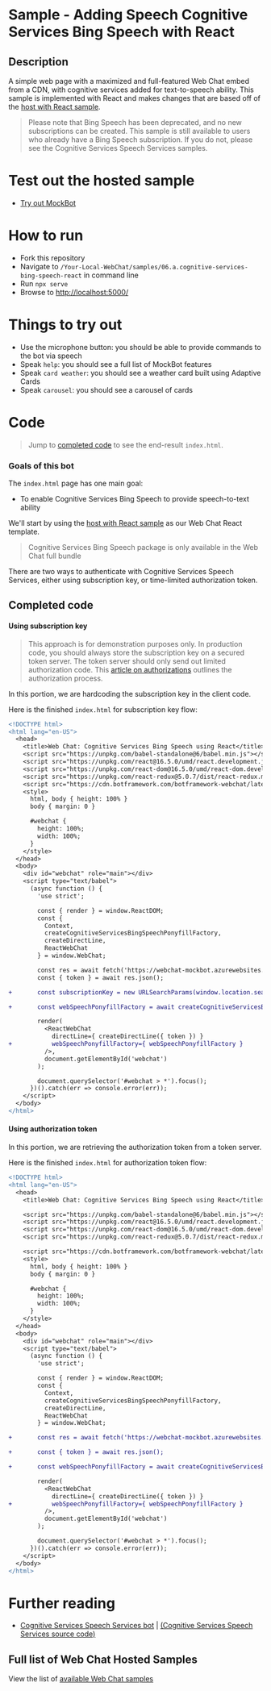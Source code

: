 # Sample - Adding Speech Cognitive Services Bing Speech with React

## Description

A simple web page with a maximized and full-featured Web Chat embed from a CDN, with cognitive services added for text-to-speech ability. This sample is implemented with React and makes changes that are based off of the [host with React sample](../03.a.host-with-react).

> Please note that Bing Speech has been deprecated, and no new subscriptions can be created. This sample is still available to users who already have a Bing Speech subscription. If you do not, please see the Cognitive Services Speech Services samples.

# Test out the hosted sample

-  [Try out MockBot](https://microsoft.github.io/BotFramework-WebChat/06.b.cognitive-services-bing-speech-react)

# How to run

-  Fork this repository
-  Navigate to `/Your-Local-WebChat/samples/06.a.cognitive-services-bing-speech-react` in command line
-  Run `npx serve`
-  Browse to [http://localhost:5000/](http://localhost:5000/)

# Things to try out

-  Use the microphone button: you should be able to provide commands to the bot via speech
-  Speak `help`: you should see a full list of MockBot features
-  Speak `card weather`: you should see a weather card built using Adaptive Cards
-  Speak `carousel`: you should see a carousel of cards

# Code

> Jump to [completed code](#completed-code) to see the end-result `index.html`.

### Goals of this bot

The `index.html` page has one main goal:

-  To enable Cognitive Services Bing Speech to provide speech-to-text ability

We'll start by using the [host with React sample](../03.a.host-with-react) as our Web Chat React template.

> Cognitive Services Bing Speech package is only available in the Web Chat full bundle

There are two ways to authenticate with Cognitive Services Speech Services, either using subscription key, or time-limited authorization token.

## Completed code

#### Using subscription key

> This approach is for demonstration purposes only. In production code, you should always store the subscription key on a secured token server. The token server should only send out limited authorization code. This [article on authorizations](https://docs.microsoft.com/en-us/azure/cognitive-services/speech/api-reference-rest/websocketprotocol#authorization) outlines the authorization process.

In this portion, we are hardcoding the subscription key in the client code.

Here is the finished `index.html` for subscription key flow:

```diff
<!DOCTYPE html>
<html lang="en-US">
  <head>
    <title>Web Chat: Cognitive Services Bing Speech using React</title>
    <script src="https://unpkg.com/babel-standalone@6/babel.min.js"></script>
    <script src="https://unpkg.com/react@16.5.0/umd/react.development.js"></script>
    <script src="https://unpkg.com/react-dom@16.5.0/umd/react-dom.development.js"></script>
    <script src="https://unpkg.com/react-redux@5.0.7/dist/react-redux.min.js"></script>
    <script src="https://cdn.botframework.com/botframework-webchat/latest/webchat.js"></script>
    <style>
      html, body { height: 100% }
      body { margin: 0 }

      #webchat {
        height: 100%;
        width: 100%;
      }
    </style>
  </head>
  <body>
    <div id="webchat" role="main"></div>
    <script type="text/babel">
      (async function () {
        'use strict';

        const { render } = window.ReactDOM;
        const {
          Context,
          createCognitiveServicesBingSpeechPonyfillFactory,
          createDirectLine,
          ReactWebChat
        } = window.WebChat;

        const res = await fetch('https://webchat-mockbot.azurewebsites.net/directline/token', { method: 'POST' });
        const { token } = await res.json();

+       const subscriptionKey = new URLSearchParams(window.location.search).get('s');

+       const webSpeechPonyfillFactory = await createCognitiveServicesBingSpeechPonyfillFactory({ subscriptionKey });

        render(
          <ReactWebChat
            directLine={ createDirectLine({ token }) }
+           webSpeechPonyfillFactory={ webSpeechPonyfillFactory }
          />,
          document.getElementById('webchat')
        );

        document.querySelector('#webchat > *').focus();
      })().catch(err => console.error(err));
    </script>
  </body>
</html>

```

#### Using authorization token

In this portion, we are retrieving the authorization token from a token server.

Here is the finished `index.html` for authorization token flow:

```diff
<!DOCTYPE html>
<html lang="en-US">
  <head>
    <title>Web Chat: Cognitive Services Bing Speech using React</title>

    <script src="https://unpkg.com/babel-standalone@6/babel.min.js"></script>
    <script src="https://unpkg.com/react@16.5.0/umd/react.development.js"></script>
    <script src="https://unpkg.com/react-dom@16.5.0/umd/react-dom.development.js"></script>
    <script src="https://unpkg.com/react-redux@5.0.7/dist/react-redux.min.js"></script>

    <script src="https://cdn.botframework.com/botframework-webchat/latest/webchat.js"></script>
    <style>
      html, body { height: 100% }
      body { margin: 0 }

      #webchat {
        height: 100%;
        width: 100%;
      }
    </style>
  </head>
  <body>
    <div id="webchat" role="main"></div>
    <script type="text/babel">
      (async function () {
        'use strict';

        const { render } = window.ReactDOM;
        const {
          Context,
          createCognitiveServicesBingSpeechPonyfillFactory,
          createDirectLine,
          ReactWebChat
        } = window.WebChat;

+       const res = await fetch('https://webchat-mockbot.azurewebsites.net/directline/token', { method: 'POST' });

+       const { token } = await res.json();

+       const webSpeechPonyfillFactory = await createCognitiveServicesBingSpeechPonyfillFactory({ authorizationToken });

        render(
          <ReactWebChat
            directLine={ createDirectLine({ token }) }
+           webSpeechPonyfillFactory={ webSpeechPonyfillFactory }
          />,
          document.getElementById('webchat')
        );

        document.querySelector('#webchat > *').focus();
      })().catch(err => console.error(err));
    </script>
  </body>
</html>
```

# Further reading

-  [Cognitive Services Speech Services bot](https://microsoft.github.io/BotFramework-WebChat/06.c.cognitive-services-speech-services-js) | [(Cognitive Services Speech Services source code)](https://github.com/microsoft/BotFramework-WebChat/tree/master/samples/06.c.cognitive-services-speech-services-js)

## Full list of Web Chat Hosted Samples

View the list of [available Web Chat samples](https://github.com/microsoft/BotFramework-WebChat/tree/master/samples)

